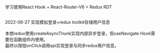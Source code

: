 #
学习使用React Hook + React-Router-V6 + Redux RDT
##
2022-06-27 实现模拟登录+redux toolkit存储用户信息<br />
<br />
本想redux使用createAsyncThunk实现内部异步登录，但useNavigate Hook需要在函数组件内使用。<br/>
最终以按钮onClick调用api实现登录与同步redux用户信息。
